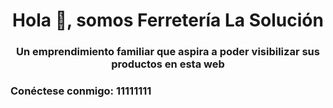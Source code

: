 <h1 align="center">Hola 👋, somos Ferretería La Solución</h1>
<h3 align="center">Un emprendimiento familiar que aspira a poder visibilizar sus productos en esta web</h3>

<h3 align="left ">Conéctese conmigo: 11111111</h3>
<p align="left">
</p>